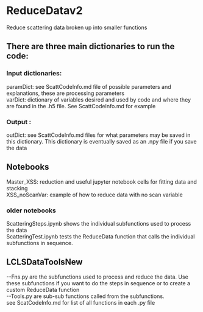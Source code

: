 # ReduceDatav2
Reduce scattering data broken up into smaller functions

## There are three main dictionaries to run the code:  
### Input dictionaries:
paramDict:  see ScattCodeInfo.md file of possible parameters and explanations, these are processing parameters \
varDict:  dictionary of variables desired and used by code and where they are found in the .h5 file.  See ScattCodeInfo.md for example 

### Output :
outDict:  see ScattCodeInfo.md files for what parameters may be saved in this dictionary.  This dictionary is eventually saved as an .npy file if you save the data


## Notebooks 
Master_XSS: reduction and useful jupyter notebook cells for fitting data and stacking \
XSS_noScanVar: example of how to reduce data with no scan variable

### older notebooks
ScatteringSteps.ipynb shows the individual subfunctions used to process the data \
ScatteringTest.ipynb tests the ReduceData function that calls the individual subfunctions in sequence. 

## LCLSDataToolsNew
 --Fns.py are the subfunctions used to process and reduce the data.  Use these subfunctions if you want to do the steps in sequence or to create a custom ReduceData function \
--Tools.py are sub-sub functions called from the subfunctions. \
see ScatCodeInfo.md for list of all functions in each .py file


